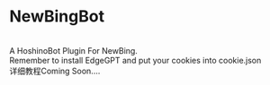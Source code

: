 # NewBingBot
<br>A HoshinoBot Plugin For NewBing.
<br>Remember to install EdgeGPT and put your cookies into cookie.json
<br>详细教程Coming Soon....
